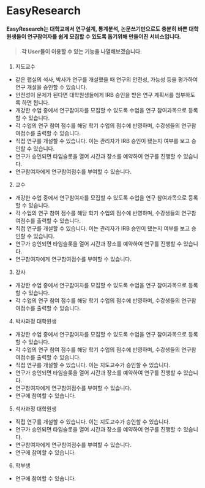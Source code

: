 # EasyResearch
#### EasyResearch는 대학교에서 연구설계, 통계분석, 논문쓰기만으로도 충분히 바쁜 대학원생들이 연구참여자를 쉽게 모집할 수 있도록 돕기위해 만들어진 서비스입니다.

> #### 각 User들이 이용할 수 있는 기능을 나열해보겠습니다.
 
1. 지도교수
  * 같은 랩실의 석사, 박사가 연구를 개설했을 때 연구의 안전성, 가능성 등을 평가하여 연구 개설을 승인할 수 있습니다.
  * 안전성이 문제가 된다면 대학원생들에게 IRB 승인을 받은 연구 계획서를 첨부하도록 하면 됩니다.
  * 개강한 수업 중에서 연구참여자를 모집할 수 있도록 수업을 연구 참여과목으로 등록할 수 있습니다.
  * 각 수업의 연구 참여 점수를 해당 학기 수업의 점수에 반영하며, 수강생들의 연구참여점수를 출력할 수 있습니다.
  * 직접 연구를 개설할 수 있습니다. 이는 관리자가 IRB 승인이 됐는지 여부를 보고 승인할 수 있습니다.
  * 연구가 승인되면 타임슬롯을 열어 시간과 장소를 예약하여 연구를 진행할 수 있습니다.
  * 연구참여자에게 연구참여점수를 부여할 수 있습니다.

2. 교수
 * 개강한 수업 중에서 연구참여자를 모집할 수 있도록 수업을 연구 참여과목으로 등록할 수 있습니다.
 * 각 수업의 연구 참여 점수를 해당 학기 수업의 점수에 반영하며, 수강생들의 연구참여점수를 출력할 수 있습니다.
 * 직접 연구를 개설할 수 있습니다. 이는 관리자가 IRB 승인이 됐는지 여부를 보고 승인할 수 있습니다.
 * 연구가 승인되면 타임슬롯을 열어 시간과 장소를 예약하여 연구를 진행할 수 있습니다.
 * 연구참여자에게 연구참여점수를 부여할 수 있습니다.

3. 강사
 * 개강한 수업 중에서 연구참여자를 모집할 수 있도록 수업을 연구 참여과목으로 등록할 수 있습니다.
 * 각 수업의 연구 참여 점수를 해당 학기 수업의 점수에 반영하며, 수강생들의 연구참여점수를 출력할 수 있습니다.

4. 박사과정 대학원생
 * 개강한 수업 중에서 연구참여자를 모집할 수 있도록 수업을 연구 참여과목으로 등록할 수 있습니다.
 * 각 수업의 연구 참여 점수를 해당 학기 수업의 점수에 반영하며, 수강생들의 연구참여점수를 출력할 수 있습니다.
 * 직접 연구를 개설할 수 있습니다. 이는 지도교수가 승인할 수 있습니다.
 * 연구가 승인되면 타임슬롯을 열어 시간과 장소를 예약하여 연구를 진행할 수 있습니다.
 * 연구참여자에게 연구참여점수를 부여할 수 있습니다.
 * 연구에 참여할 수 있습니다.

5. 석사과정 대학원생
 * 직접 연구를 개설할 수 있습니다. 이는 지도교수가 승인할 수 있습니다.
 * 연구가 승인되면 타임슬롯을 열어 시간과 장소를 예약하여 연구를 진행할 수 있습니다.
 * 연구참여자에게 연구참여점수를 부여할 수 있습니다.
 * 연구에 참여할 수 있습니다.

6. 학부생
 * 연구에 참여할 수 있습니다.


